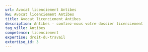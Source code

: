```yaml
---
url: Avocat licenciement Antibes
kw: Avocat licenciement Antibes
title: Avocat licenciement Antibes
description: Antibes - confiez-nous votre dossier licenciement
tag_ville: Antibes
competence: licenciement
expertise: droit-du-travail
extertise_id: 3
---
```

